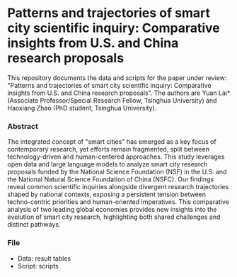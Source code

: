 # Patterns and trajectories of smart city scientific inquiry: Comparative insights from U.S. and China research proposals
This repository documents the data and scripts for the paper under review: "Patterns and trajectories of smart city scientific inquiry: Comparative insights from U.S. and China research proposals". The authors are Yuan Lai* (Associate Professor/Special Research Fellow, Tsinghua University) and Haoxiang Zhao (PhD student, Tsinghua University). 
  
### Abstract
The integrated concept of "smart cities" has emerged as a key focus of contemporary research, yet efforts remain fragmented, split between technology-driven and human-centered approaches. This study leverages open data and large language models to analyze smart city research proposals funded by the National Science Foundation (NSF) in the U.S. and the National Natural Science Foundation of China (NSFC). Our findings reveal common scientific inquiries alongside divergent research trajectories shaped by national contexts, exposing a persistent tension between techno-centric priorities and human-oriented imperatives. This comparative analysis of two leading global economies provides new insights into the evolution of smart city research, highlighting both shared challenges and distinct pathways.

### File
- Data: result tables  
- Script: scripts
